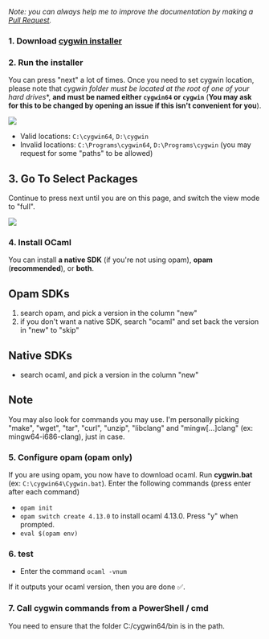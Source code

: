 <i>

Note: you can always help me to improve the documentation by making a [Pull Request](https://github.com/QuentinRa/intellij-ocaml/docs).

</i>

### 1. Download [cygwin installer](https://www.cygwin.com/install.html)

### 2. Run the installer

You can press "next" a lot of times. Once you need to set cygwin location, please note that *cygwin folder must be located at the root of one of your hard drives**, **and must be named either `cygwin64` or `cygwin`** (**You may ask for this to be changed by opening an issue if this isn't convenient for you**).

![](https://plugins.jetbrains.com/files/18531/1257-page/062c01d7-7a6e-4497-94be-5e4e7be6ad24)

* Valid locations: `C:\cygwin64`, `D:\cygwin`
* Invalid locations: `C:\Programs\cygwin64`, `D:\Programs\cygwin` (you may request for some "paths" to be allowed)

## 3. Go To Select Packages

Continue to press next until you are on this page, and switch the view mode to "full".

![](https://plugins.jetbrains.com/files/18531/1257-page/45e14ea5-77c1-4dbd-a132-44d6f38ebe74)

### 4. Install OCaml

You can install **a native SDK** (if you're not using opam), **opam** (**recommended**), or **both**.

## Opam SDKs

1. search opam, and pick a version in the column "new"
2. if you don't want a native SDK, search "ocaml" and set back the version in "new" to "skip"

## Native SDKs

* search ocaml, and pick a version in the column "new"

## Note

You may also look for commands you may use. I'm personally picking "make", "wget", "tar", "curl", "unzip", "libclang" and "mingw[...]clang" (ex: mingw64-i686-clang), just in case.

### 5. Configure opam (opam only)

If you are using opam, you now have to download ocaml. Run **cygwin.bat** (ex: `C:\cygwin64\Cygwin.bat`). Enter the following commands (press enter after each command)

* `opam init`
* `opam switch create 4.13.0` to install ocaml 4.13.0. Press "y" when prompted.
* `eval $(opam env)`

### 6. test

* Enter the command `ocaml -vnum`

If it outputs your ocaml version, then you are done ✅.

### 7. Call cygwin commands from a PowerShell / cmd

You need to ensure that the folder C:/cygwin64/bin is in the path.